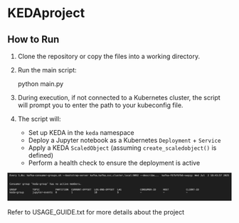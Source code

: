 # KEDAproject

How to Run
----------
1. Clone the repository or copy the files into a working directory.

2. Run the main script:

   python main.py

3. During execution, if not connected to a Kubernetes cluster, the script will prompt you to enter the path to your kubeconfig file.

4. The script will:
   - Set up KEDA in the `keda` namespace
   - Deploy a Jupyter notebook as a Kubernetes `Deployment` + `Service`
   - Apply a KEDA `ScaledObject` (assuming `create_scaledobject()` is defined)
   - Perform a health check to ensure the deployment is active

![alt text](image.png)

Refer to USAGE_GUIDE.txt for more details about the project